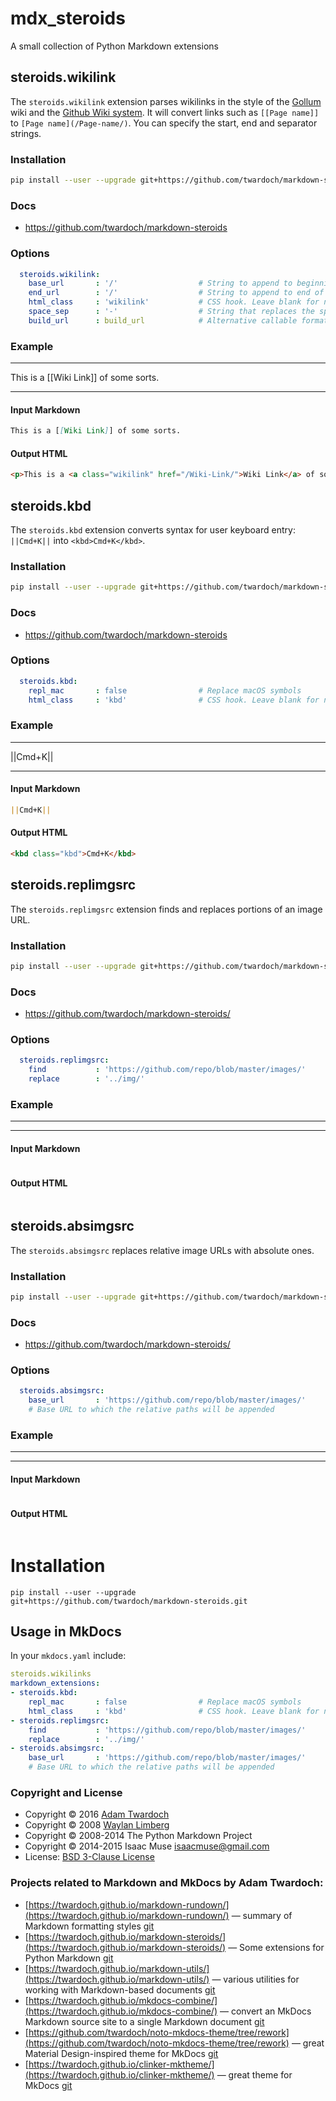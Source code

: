 # mdx_steroids

A small collection of Python Markdown extensions


## steroids.wikilink

The `steroids.wikilink` extension parses wikilinks in the style of the  [Gollum](https://github.com/gollum/gollum) wiki and the [Github Wiki system](https://help.github.com/articles/about-github-wikis/). It will convert links such as `[[Page name]]` to `[Page name](/Page-name/)`. You can specify the start, end and separator strings.

### Installation

```bash
pip install --user --upgrade git+https://github.com/twardoch/markdown-steroids.git
```

### Docs

* https://github.com/twardoch/markdown-steroids

### Options

```yaml
  steroids.wikilink:
    base_url       : '/'                  # String to append to beginning or URL.
    end_url        : '/'                  # String to append to end of URL.
    html_class     : 'wikilink'           # CSS hook. Leave blank for none.
    space_sep      : '-'                  # String that replaces the space, "-" by default.
    build_url      : build_url            # Alternative callable formats URL from label.
```

### Example

---

This is a [[Wiki Link]] of some sorts. 

---

#### Input Markdown

````markdown
This is a [[Wiki Link]] of some sorts. 
````

#### Output HTML

````html
<p>This is a <a class="wikilink" href="/Wiki-Link/">Wiki Link</a> of some sorts.</p>
````



## steroids.kbd

The `steroids.kbd` extension converts syntax for user keyboard entry: `||Cmd+K||` into `<kbd>Cmd+K</kbd>`.

### Installation

```bash
pip install --user --upgrade git+https://github.com/twardoch/markdown-steroids.git
```

### Docs

* https://github.com/twardoch/markdown-steroids

### Options

```yaml
  steroids.kbd:
    repl_mac       : false                # Replace macOS symbols
    html_class     : 'kbd'                # CSS hook. Leave blank for none
```

### Example

---

||Cmd+K||

---

#### Input Markdown

````markdown
||Cmd+K||
````

#### Output HTML

````html
<kbd class="kbd">Cmd+K</kbd>
````


## steroids.replimgsrc

The `steroids.replimgsrc` extension finds and replaces portions of an image URL. 

### Installation

```bash
pip install --user --upgrade git+https://github.com/twardoch/markdown-steroids.git
```

### Docs

* https://github.com/twardoch/markdown-steroids/

### Options

```yaml
  steroids.replimgsrc: 
    find           : 'https://github.com/repo/blob/master/images/'
    replace        : '../img/'
```

### Example

---



---

#### Input Markdown

````markdown
````

#### Output HTML

````html
````


## steroids.absimgsrc

The `steroids.absimgsrc` replaces relative image URLs with absolute ones. 

### Installation

```bash
pip install --user --upgrade git+https://github.com/twardoch/markdown-steroids.git
```

### Docs

* https://github.com/twardoch/markdown-steroids/

### Options

```yaml
  steroids.absimgsrc: 
    base_url       : 'https://github.com/repo/blob/master/images/' 
    # Base URL to which the relative paths will be appended
```

### Example

---



---

#### Input Markdown

````markdown
````

#### Output HTML

````html
````



# Installation

```
pip install --user --upgrade  git+https://github.com/twardoch/markdown-steroids.git
```



## Usage in MkDocs

In your `mkdocs.yaml` include:

```yaml
steroids.wikilinks
markdown_extensions:
- steroids.kbd:
    repl_mac       : false                # Replace macOS symbols
    html_class     : 'kbd'                # CSS hook. Leave blank for none
- steroids.replimgsrc: 
    find           : 'https://github.com/repo/blob/master/images/'
    replace        : '../img/'
- steroids.absimgsrc: 
    base_url       : 'https://github.com/repo/blob/master/images/' 
    # Base URL to which the relative paths will be appended
```

### Copyright and License

* Copyright © 2016 [Adam Twardoch](https://github.com/twardoch)
* Copyright © 2008 [Waylan Limberg](http://achinghead.com) 
* Copyright © 2008-2014 The Python Markdown Project
* Copyright © 2014-2015 Isaac Muse <isaacmuse@gmail.com> 
* License: [BSD 3-Clause License](./LICENSE)

### Projects related to Markdown and MkDocs by Adam Twardoch: 

* [https://twardoch.github.io/markdown-rundown/](https://twardoch.github.io/markdown-rundown/) — summary of Markdown formatting styles [git](https://github.com/twardoch/markdown-rundown)
* [https://twardoch.github.io/markdown-steroids/](https://twardoch.github.io/markdown-steroids/) — Some extensions for Python Markdown [git](https://github.com/twardoch/markdown-steroids)
* [https://twardoch.github.io/markdown-utils/](https://twardoch.github.io/markdown-utils/) — various utilities for working with Markdown-based documents [git](https://github.com/twardoch/markdown-utils)
* [https://twardoch.github.io/mkdocs-combine/](https://twardoch.github.io/mkdocs-combine/) — convert an MkDocs Markdown source site to a single Markdown document [git](https://github.com/twardoch/mkdocs-combine)
* [https://github.com/twardoch/noto-mkdocs-theme/tree/rework](https://github.com/twardoch/noto-mkdocs-theme/tree/rework) — great Material Design-inspired theme for MkDocs [git](https://github.com/twardoch/noto-mkdocs-theme)
* [https://twardoch.github.io/clinker-mktheme/](https://twardoch.github.io/clinker-mktheme/) — great theme for MkDocs [git](https://github.com/twardoch/clinker-mktheme)

